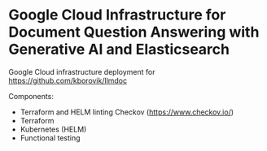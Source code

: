 # Google Cloud Infrastructure for Document Question Answering with Generative AI and Elasticsearch

Google Cloud infrastructure deployment for https://github.com/kborovik/llmdoc

Components:

- Terraform and HELM linting Checkov (https://www.checkov.io/)
- Terraform
- Kubernetes (HELM)
- Functional testing

